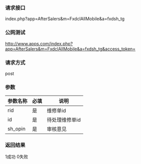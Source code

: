 ### **请求接口**
index.php?app=AfterSalers&m=FxdclAllMobile&a=fxdsh_tg



### **公网测试**
http://www.apps.com/index.php?app=AfterSalers&m=FxdclAllMobile&a=fxdsh_tg&access_token=

### **请求方式**
post


### **参数**
| 参数名称  |必填|     说明      |
|------|-----|------|
| rid| 是 | 维修单id |
| id| 是 | 待处理维修单id |
| sh_opin| 是 | 审核意见 |

### **返回结果**
1成功 0失败